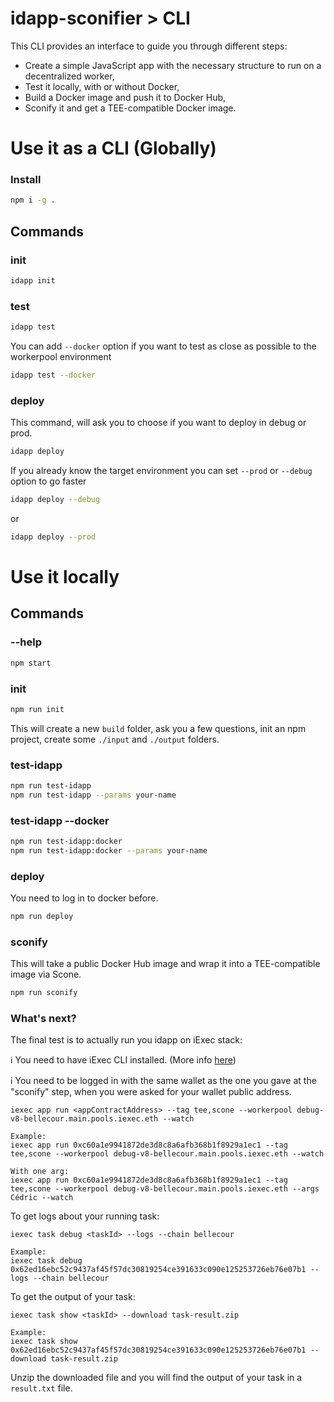 # idapp-sconifier > CLI

This CLI provides an interface to guide you through different steps:

- Create a simple JavaScript app with the necessary structure to run on a
  decentralized worker,
- Test it locally, with or without Docker,
- Build a Docker image and push it to Docker Hub,
- Sconify it and get a TEE-compatible Docker image.

# Use it as a CLI (Globally)

### Install

```bash
npm i -g .
```

## Commands

### init

```bash
idapp init
```

### test

```bash
idapp test
```

You can add `--docker` option if you want to test as close as possible to the
workerpool environment

```bash
idapp test --docker
```

### deploy

This command, will ask you to choose if you want to deploy in debug or prod.

```bash
idapp deploy
```

If you already know the target environment you can set `--prod` or `--debug`
option to go faster

```bash
idapp deploy --debug
```

or

```bash
idapp deploy --prod
```

# Use it locally

## Commands

### --help

```bash
npm start
```

### init

```bash
npm run init
```

This will create a new `build` folder, ask you a few questions, init an npm
project, create some `./input` and `./output` folders.

### test-idapp

```bash
npm run test-idapp
npm run test-idapp --params your-name
```

### test-idapp --docker

```bash
npm run test-idapp:docker
npm run test-idapp:docker --params your-name
```

### deploy

You need to log in to docker before.

```bash
npm run deploy
```

### sconify

This will take a public Docker Hub image and wrap it into a TEE-compatible image
via Scone.

```bash
npm run sconify
```

### What's next?

The final test is to actually run you idapp on iExec stack:

ℹ️ You need to have iExec CLI installed. (More info
[here](https://protocol.docs.iex.ec/for-developers/quick-start-for-developers#install-the-iexec-sdk))

ℹ️ You need to be logged in with the same wallet as the one you gave at the
"sconify" step, when you were asked for your wallet public address.

```
iexec app run <appContractAddress> --tag tee,scone --workerpool debug-v8-bellecour.main.pools.iexec.eth --watch

Example:
iexec app run 0xc60a1e9941872de3d8c8a6afb368b1f8929a1ec1 --tag tee,scone --workerpool debug-v8-bellecour.main.pools.iexec.eth --watch

With one arg:
iexec app run 0xc60a1e9941872de3d8c8a6afb368b1f8929a1ec1 --tag tee,scone --workerpool debug-v8-bellecour.main.pools.iexec.eth --args Cédric --watch
```

To get logs about your running task:

```
iexec task debug <taskId> --logs --chain bellecour

Example:
iexec task debug 0x62ed16ebc52c9437af45f57dc30819254ce391633c090e125253726eb76e07b1 --logs --chain bellecour
```

To get the output of your task:

```
iexec task show <taskId> --download task-result.zip

Example:
iexec task show 0x62ed16ebc52c9437af45f57dc30819254ce391633c090e125253726eb76e07b1 --download task-result.zip
```

Unzip the downloaded file and you will find the output of your task in a
`result.txt` file.
